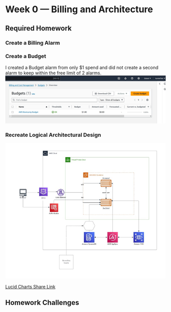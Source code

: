 # Week 0 — Billing and Architecture

## Required Homework

### Create a Billing Alarm

### Create a Budget
I created a Budget alarm from only $1 spend and did not create a second alarm to keep within the free limit of 2 alarms.
![Image of Budget Alarm](assets/homework-budget.jpg)

### Recreate Logical Architectural Design
![Image of Logical Architectural Diagram](assets/homework-logical-diagram.jpg)

[Lucid Charts Share Link](https://lucid.app/lucidchart/68bc5505-2ec4-4fa1-bd05-24690f0145c6/edit?viewport_loc=-1749%2C-584%2C1545%2C1746%2C0_0&invitationId=inv_187de1eb-1bac-4290-8598-287b8e692946)

## Homework Challenges

